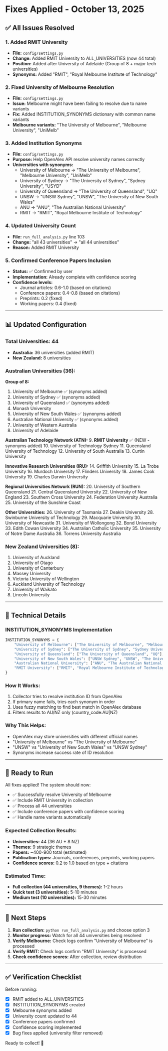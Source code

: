 # Fixes Applied - October 13, 2025

## ✅ All Issues Resolved

### 1. **Added RMIT University**
- **File:** `config/settings.py`
- **Change:** Added RMIT University to ALL_UNIVERSITIES (now 44 total)
- **Position:** Added after University of Adelaide (Group of 8 + major tech universities)
- **Synonyms:** Added "RMIT", "Royal Melbourne Institute of Technology"

### 2. **Fixed University of Melbourne Resolution**
- **File:** `config/settings.py`
- **Issue:** Melbourne might have been failing to resolve due to name variants
- **Fix:** Added INSTITUTION_SYNONYMS dictionary with common name variants
- **Melbourne variants:** "The University of Melbourne", "Melbourne University", "UniMelb"

### 3. **Added Institution Synonyms**
- **File:** `config/settings.py`
- **Purpose:** Help OpenAlex API resolve university names correctly
- **Universities with synonyms:**
  - University of Melbourne → "The University of Melbourne", "Melbourne University", "UniMelb"
  - University of Sydney → "The University of Sydney", "Sydney University", "USYD"
  - University of Queensland → "The University of Queensland", "UQ"
  - UNSW → "UNSW Sydney", "UNSW", "The University of New South Wales"
  - ANU → "ANU", "The Australian National University"
  - RMIT → "RMIT", "Royal Melbourne Institute of Technology"

### 4. **Updated University Count**
- **File:** `run_full_analysis.py` line 103
- **Change:** "all 43 universities" → "all 44 universities"
- **Reason:** Added RMIT University

### 5. **Confirmed Conference Papers Inclusion**
- **Status:** ✅ Confirmed by user
- **Implementation:** Already complete with confidence scoring
- **Confidence levels:**
  - Journal articles: 0.6-1.0 (based on citations)
  - Conference papers: 0.4-0.8 (based on citations)
  - Preprints: 0.2 (fixed)
  - Working papers: 0.4 (fixed)

---

## 📊 Updated Configuration

### Total Universities: 44
- **Australia:** 36 universities (added RMIT)
- **New Zealand:** 8 universities

### Australian Universities (36):
**Group of 8:**
1. University of Melbourne ✅ (synonyms added)
2. University of Sydney ✅ (synonyms added)
3. University of Queensland ✅ (synonyms added)
4. Monash University
5. University of New South Wales ✅ (synonyms added)
6. Australian National University ✅ (synonyms added)
7. University of Western Australia
8. University of Adelaide

**Australian Technology Network (ATN):**
9. **RMIT University** ✅ (NEW - synonyms added)
10. University of Technology Sydney
11. Queensland University of Technology
12. University of South Australia
13. Curtin University

**Innovative Research Universities (IRU):**
14. Griffith University
15. La Trobe University
16. Murdoch University
17. Flinders University
18. James Cook University
19. Charles Darwin University

**Regional Universities Network (RUN):**
20. University of Southern Queensland
21. Central Queensland University
22. University of New England
23. Southern Cross University
24. Federation University Australia
25. University of the Sunshine Coast

**Other Universities:**
26. University of Tasmania
27. Deakin University
28. Swinburne University of Technology
29. Macquarie University
30. University of Newcastle
31. University of Wollongong
32. Bond University
33. Edith Cowan University
34. Australian Catholic University
35. University of Notre Dame Australia
36. Torrens University Australia

### New Zealand Universities (8):
1. University of Auckland
2. University of Otago
3. University of Canterbury
4. Massey University
5. Victoria University of Wellington
6. Auckland University of Technology
7. University of Waikato
8. Lincoln University

---

## 🔧 Technical Details

### INSTITUTION_SYNONYMS Implementation
```python
INSTITUTION_SYNONYMS = {
    "University of Melbourne": ["The University of Melbourne", "Melbourne University", "UniMelb"],
    "University of Sydney": ["The University of Sydney", "Sydney University", "USYD"],
    "University of Queensland": ["The University of Queensland", "UQ"],
    "University of New South Wales": ["UNSW Sydney", "UNSW", "The University of New South Wales"],
    "Australian National University": ["ANU", "The Australian National University"],
    "RMIT University": ["RMIT", "Royal Melbourne Institute of Technology"],
}
```

### How It Works:
1. Collector tries to resolve institution ID from OpenAlex
2. If primary name fails, tries each synonym in order
3. Uses fuzzy matching to find best match in OpenAlex database
4. Filters results to AU/NZ only (country_code:AU|NZ)

### Why This Helps:
- OpenAlex may store universities with different official names
- "University of Melbourne" vs "The University of Melbourne"
- "UNSW" vs "University of New South Wales" vs "UNSW Sydney"
- Synonyms increase success rate of ID resolution

---

## 🚀 Ready to Run

All fixes applied! The system should now:
- ✅ Successfully resolve University of Melbourne
- ✅ Include RMIT University in collection
- ✅ Process all 44 universities
- ✅ Include conference papers with confidence scoring
- ✅ Handle name variants automatically

### Expected Collection Results:
- **Universities:** 44 (36 AU + 8 NZ)
- **Themes:** 9 strategic themes
- **Papers:** ~400-900 total (estimated)
- **Publication types:** Journals, conferences, preprints, working papers
- **Confidence scores:** 0.2 to 1.0 based on type + citations

### Estimated Time:
- **Full collection (44 universities, 9 themes):** 1-2 hours
- **Quick test (3 universities):** 5-10 minutes
- **Medium test (10 universities):** 15-30 minutes

---

## 📝 Next Steps

1. **Run collection:** `python run_full_analysis.py` and choose option 3
2. **Monitor progress:** Watch for all 44 universities being resolved
3. **Verify Melbourne:** Check logs confirm "University of Melbourne" is processed
4. **Verify RMIT:** Check logs confirm "RMIT University" is processed
5. **Check confidence scores:** After collection, review distribution

---

## ✅ Verification Checklist

Before running:
- [x] RMIT added to ALL_UNIVERSITIES
- [x] INSTITUTION_SYNONYMS created
- [x] Melbourne synonyms added
- [x] University count updated to 44
- [x] Conference papers confirmed
- [x] Confidence scoring implemented
- [x] Bug fixes applied (university filter removed)

Ready to collect! 🎉
